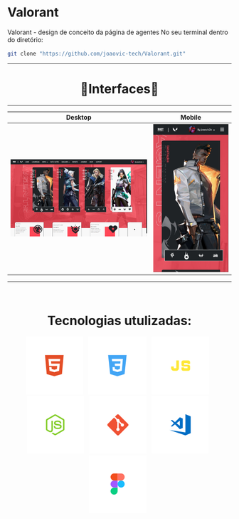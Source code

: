 # Valorant
Valorant - design de conceito da página de agentes
No seu terminal dentro do diretório:
```bash
git clone "https://github.com/joaovic-tech/Valorant.git"
```
<hr>
<div align="center">
  <h1>🌙Interfaces🔆</h1>
  <hr>

| Desktop                                     | Mobile                                            |
|:-------------------------------------------------:|:-----------------------------------------------:|
| ![](valorant.png)  | ![](valorant-mobile.jpg)         |

</div>
<hr>
<div align="center"><br>
  <h1>Tecnologias utulizadas:</h1>
  
  ![HTML](./img/html.svg) &nbsp;
  ![CSS](./img/css.svg) &nbsp;
  ![JS](./img/js.svg) &nbsp;
  ![Figma](./img/nodejs.svg) &nbsp;
  ![Git](./img/git.svg) &nbsp;
  ![VSCode](./img/vscode.svg) &nbsp;
  ![Figma](./img/figma.svg) &nbsp;
  
</div>
